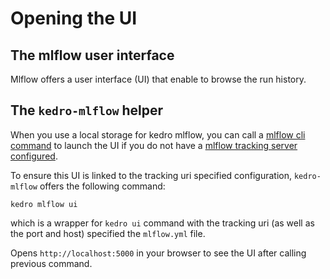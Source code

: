 # Opening the UI

## The mlflow user interface

Mlflow offers a user interface (UI) that enable to browse the run history.

## The ``kedro-mlflow`` helper

When you use a local storage for kedro mlflow, you can call a [mlflow cli command](https://www.mlflow.org/docs/latest/quickstart.html#viewing-the-tracking-ui) to launch the UI if you do not have a [mlflow tracking server configured](https://www.mlflow.org/docs/latest/tracking.html#tracking-ui).

To ensure this UI is linked to the tracking uri specified configuration, ``kedro-mlflow`` offers the following command:

```console
kedro mlflow ui
```

which is a wrapper for  ``kedro ui`` command with the tracking uri (as well as the port and host) specified the ``mlflow.yml`` file.

Opens ``http://localhost:5000`` in your browser to see the UI after calling previous command.
